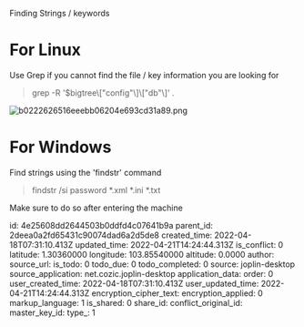 Finding Strings / keywords

# For Linux

Use Grep if you cannot find the file / key information you are looking for

> grep -R '$bigtree\\\["config"\\\]\\\["db"\\\]' .

![b0222626516eeebb06204e693cd31a89.png](:/22c92693052345e1a15fe17b55c2de11)

# For Windows

Find strings using the 'findstr' command

> findstr /si password *.xml *.ini *.txt

Make sure to do so after entering the machine

id: 4e25608dd2644503b0ddfd4c07641b9a
parent_id: 2deea0a2fd65431c90074dad6a2d5de8
created_time: 2022-04-18T07:31:10.413Z
updated_time: 2022-04-21T14:24:44.313Z
is_conflict: 0
latitude: 1.30360000
longitude: 103.85540000
altitude: 0.0000
author: 
source_url: 
is_todo: 0
todo_due: 0
todo_completed: 0
source: joplin-desktop
source_application: net.cozic.joplin-desktop
application_data: 
order: 0
user_created_time: 2022-04-18T07:31:10.413Z
user_updated_time: 2022-04-21T14:24:44.313Z
encryption_cipher_text: 
encryption_applied: 0
markup_language: 1
is_shared: 0
share_id: 
conflict_original_id: 
master_key_id: 
type_: 1